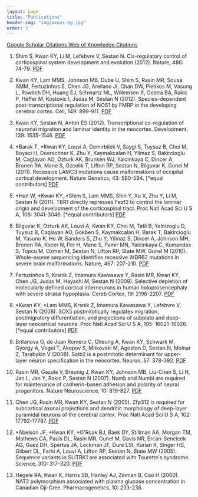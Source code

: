 ```yaml
---
layout: page
title: "Publications"
header-img: "img/axons-bg.jpg"
order: 3
---
```


<div class="row">
  <div class="col-xs-12">
    <div class="text-center">
      <div class="btn-group btn-group-pub" role="group">
        <a href="http://scholar.google.com/citations?user=F_rKq5AAAAAJ&hl=en" class="btn btn-default" role="button" target="_blank">
          Google Scholar <span class="hidden-xs">Citations</span>
        </a>
        <a href="http://www.researcherid.com/rid/F-8489-2011" class="btn btn-default" role="button" target="_blank">
          Web of Knowledge <span class="hidden-xs">Citations</span>
        </a>
      </div>
    </div>
  </div>
</div>

 1. Shim S, Kwan KY, Li M, Lefebvre V, Sestan N. Cis-regulatory control of corticospinal system development and evolution (2012). Nature, 486: 74-79\. [PDF](https://docs.google.com/a/umich.edu/viewer?a=v&pid=sites&srcid=dW1pY2guZWR1fGt3YW5sYWJ8Z3g6MmQ5MjhkZTBhODZkMzIyNw)  

 1. Kwan KY, Lam MMS, Johnson MB, Dube U, Shim S, Rasin MR, Sousa AMM, Fertuzinhos S, Chen JG, Arellano JI, Chan DW, Pletikos M, Vasung L, Rowitch DH, Huang EJ, Schwartz ML, Willemsen R, Oostra BA, Rakic P, Heffer M, Kostovic I, Judas M, Sestan N (2012). Species-dependent post-transcriptional regulation of NOS1 by FMRP in the developing cerebral cortex. Cell, 149: 899-911\. [PDF](https://docs.google.com/a/umich.edu/viewer?a=v&pid=sites&srcid=dW1pY2guZWR1fGt3YW5sYWJ8Z3g6MWYzMjdhMTNlNGM5Y2Q1OA)  

 1. Kwan KY, Sestan N, Anton ES (2012). Transcriptional co-regulation of neuronal migration and laminar identity in the neocortex. Development, 139: 1535-1546\. [PDF](https://docs.google.com/a/umich.edu/viewer?a=v&pid=sites&srcid=dW1pY2guZWR1fGt3YW5sYWJ8Z3g6MTMwNDQ0YTgzNGZkZGI4NA)  

 1. \*Barak T, \*Kwan KY, Louvi A, Demirbilek V, Saygi S, Tuysuz B, Choi M, Boyaci H, Doerschner K, Zhu Y, Kaymakcalan H, Yilmaz S, Bakircioglu M, Caglayan AO, Ozturk AK, Brunken WJ, Yalcinkaya C, Dincer A, Bronen RA, Mane S, Ozcelik T, Lifton RP, Sestan N, Bilguvar K, Gunel M (2011). Recessive LAMC3 mutations cause malformations of occipital cortical development. Nature Genetics, 43: 590-594\. [\*equal contributors] [PDF](https://docs.google.com/a/umich.edu/viewer?a=v&pid=sites&srcid=dW1pY2guZWR1fGt3YW5sYWJ8Z3g6MTNhMzFmZTM0NGU2MmNkZg)  

 1. \*Han W, \*Kwan KY, \*Shim S, Lam MMS, Shin Y, Xu X, Zhu Y, Li M, Sestan N (2011). TBR1 directly represses Fezf2 to control the laminar origin and development of the corticospinal tract. Proc Natl Acad Sci U S A, 108: 3041-3046\. [\*equal contributors] [PDF](https://docs.google.com/a/umich.edu/viewer?a=v&pid=sites&srcid=dW1pY2guZWR1fGt3YW5sYWJ8Z3g6NGFhNDYzZGI5ZWM4ZDI4Yw)  

 1. Bilguvar K, Ozturk AK, Louvi A, Kwan KY, Choi M, Tatli B, Yalnizoglu D, Tuysuz B, Caglayan AO, Gokben S, Kaymakcalan H, Barak T, Bakircioglu M, Yasuno K, Ho W, Sanders S, Zhu Y, Yilmaz S, Dincer A, Johnson MH, Bronen RA, Kocer N, Per H, Mane S, Pamir MN, Yalcinkaya C, Kumandas S, Topcu M, Ozmen M, Sestan N, Lifton RP, State MW, Gunel M (2010). Whole-exome sequencing identifies recessive WDR62 mutations in severe brain malformations. Nature, 467: 207-210\. [PDF](https://docs.google.com/a/umich.edu/viewer?a=v&pid=sites&srcid=dW1pY2guZWR1fGt3YW5sYWJ8Z3g6Y2M4MjA2ODk3NDgwNDU5)  

 1. Fertuzinhos S, Krsnik Z, Imamura Kawasawa Y, Rasin MR, Kwan KY, Chen JG, Judas M, Hayashi M, Sestan N (2009). Selective depletion of molecularly defined cortical interneurons in human holoprosencephaly with severe striatal hypoplasia. Cereb Cortex, 19: 2196-2207\. [PDF](https://docs.google.com/a/umich.edu/viewer?a=v&pid=sites&srcid=dW1pY2guZWR1fGt3YW5sYWJ8Z3g6MzljY2IzMjgzMmFkOTY4OQ)  

 1. \*Kwan KY, \*Lam MMS, Krsnik Z, Imamura Kawasawa Y, Lefebvre V, Sestan N (2008). SOX5 postmitotically regulates migration, postmigratory differentiation, and projections of subplate and deep-layer neocortical neurons. Proc Natl Acad Sci U S A, 105: 16021-16026\. [\*equal contributors] [PDF](https://docs.google.com/a/umich.edu/viewer?a=v&pid=sites&srcid=dW1pY2guZWR1fGt3YW5sYWJ8Z3g6NTkzNDM5NzVjZDA5NzA3Mg)  

 1. Britanova O, de Juan Romero C, Cheung A, Kwan KY, Schwark M, Gyorgy A, Vogel T, Akopov S, Mitkovski M, Agoston D, Sestan N, Molnar Z, Tarabykin V (2008). Satb2 is a postmitotic determinant for upper-layer neuron specification in the neocortex. Neuron, 57: 378-392\. [PDF](https://docs.google.com/a/umich.edu/viewer?a=v&pid=sites&srcid=dW1pY2guZWR1fGt3YW5sYWJ8Z3g6N2FmOTZlNjBmNjI5YTQ1NQ)  

 1. Rasin MR, Gazula V, Breunig J, Kwan KY, Johnson MB, Liu-Chen S, Li H, Jan L, Jan Y, Rakic P, Sestan N (2007). Numb and Numbl are required for maintenance of cadherin-based adhesion and polarity of neural progenitors. Nature Neuroscience, 10: 819-827\. [PDF](https://docs.google.com/a/umich.edu/viewer?a=v&pid=sites&srcid=dW1pY2guZWR1fGt3YW5sYWJ8Z3g6Y2EwNzQ2NzQ3NjY1YTM5)  

 1. Chen JG, Rasin MR, Kwan KY, Sestan N (2005). Zfp312 is required for subcortical axonal projections and dendritic morphology of deep-layer pyramidal neurons of the cerebral cortex. Proc Natl Acad Sci U S A, 102: 17792-17797\. [PDF](https://docs.google.com/a/umich.edu/viewer?a=v&pid=sites&srcid=dW1pY2guZWR1fGt3YW5sYWJ8Z3g6NmZjN2MzOTgwN2Q0MmQ0ZQ)  

 1. \*Abelson JF, \*Kwan KY, \*O'Roak BJ, Baek DY, Stillman AA, Morgan TM, Mathews CA, Pauls DL, Rasin MR, Gunel M, Davis NR, Ercan-Sencicek AG, Guez DH, Spertus JA, Leckman JF, Dure LSt, Kurlan R, Singer HS, Gilbert DL, Farhi A, Louvi A, Lifton RP, Sestan N, State MW (2005). Sequence variants in SLITRK1 are associated with Tourette's syndrome. Science, 310: 317-320\. [PDF](https://docs.google.com/a/umich.edu/viewer?a=v&pid=sites&srcid=dW1pY2guZWR1fGt3YW5sYWJ8Z3g6MzgwNDYxMjY5MjVjNDkzOQ)  

 1. Hegele RA, Kwan K, Harris SB, Hanley AJ, Zinman B, Cao H (2000). NAT2 polymorphism associated with plasma glucose concentration in Canadian Oji-Cree. Pharmacogenetics, 10: 233-238.
